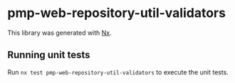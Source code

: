 # pmp-web-repository-util-validators

This library was generated with [Nx](https://nx.dev).

## Running unit tests

Run `nx test pmp-web-repository-util-validators` to execute the unit tests.
